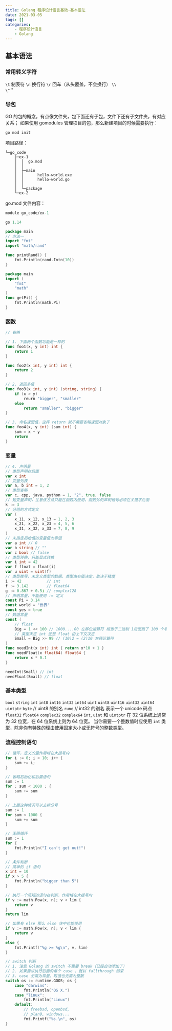 ```yaml
---
title: Golang 程序设计语言基础-基本语法
date: 2021-03-05
tags: []
categories: 
    - 程序设计语言
    - Golang
---
```


<style>
.center {
width: auto;
display: table;
margin - left: auto;
margin - right: auto;
}
// 图片居中
img {
position: relative;
left: 50%;
transform: translateX(-50%);
}
</style>

## 基本语法

### 常用转义字符

`\t` 制表符
`\n` 换行符
`\r` 回车（从头覆盖，不会换行）
`\\` \
`\"` "

### 导包

GO 的包的概念，有点像文件夹，包下面还有子包，文件下还有子文件夹，有对应关系；
如果使用 gomodules 管理项目的包，那么新建项目的时候需要执行：

```shell
go mod init
```

项目路径：

```shell
└─go_code
    ├─ex-1
    │  │  go.mod
    │  │
    │  ├─main
    │  │      hello-world.exe
    │  │      hello-world.go
    │  │
    │  └─package
    └─ex-2
```

go.mod 文件内容：

```mod
module go_code/ex-1

go 1.14
```

```go
package main
// 方法一
import "fmt"
import "math/rand"

func printRand() {
    fmt.Println(rand.Intn(10))
}
```

```go
package main
import (
    "fmt"
    "math"
)
func getPi() {
    fmt.Println(math.Pi)
}
```

### 函数

```go
// 省略

// 1. 下面两个函数功能是一样的
func foo1(x, y int) int {
    return 1
}

func foo2(x int, y int) int {
    return 2
}

// 2. 返回多值
func foo3(x int, y int) (string, string) {
    if (x > y)
        reurn "bigger", "smaller"
    else
        return "smaller", "bigger"
}

// 3. 命名返回值，这样 return 就不需要省略返回对象了
func foo4(x, y int) (sum int) {
    sum = x + y
    return
}
```

### 变量

```go
// 4. 声明量
// 类型声明在后面
var x int
// 变量列表
var a, b int = 1, 2
// 类型省略
var c, cpp, java, python = 1, "2", true, false
// 短变量声明，注意该方法只能在函数内使用，函数外的声明语句必须在关键字后面
k := 3
// 分组的方式定义
var (
    x_11, x_12, x_13 = 1, 2, 3
    x_21, x_22, x_23 = 4, 5, 6
    x_31, x_32, x_33 = 7, 8, 9
)
// 未指定初始值的变量值为零值
var a int // 0
var b string // ""
var c bool // false
// 类型转换，只能显式转换
var i int = 42
var f float = float(i)
var u uint = uint(f)
// 类型推导，未定义类型的数据，类型由右值决定，取决于精度
i := 42           // int
f := 3.142        // float64
g := 0.867 + 0.5i // complex128
// 声明常量，不能使用 := 定义
const Pi = 3.14
const world = "世界"
const yes = true
// 数值常量
const (
    // float
    Big = 1 << 100 // 1000....00 左移位运算符 相当于二进制 1后面跟了 100 个零
    // 类型未定 int 还是 float 由上下文决定
    Small = Big >> 99 // (10)2 = (2)10 左移运算符
)
func needInt(x int) int { return x*10 + 1 }
func needFloat(x float64) float64 {
	return x * 0.1
}

needInt(Small) // int
needFloat(Small) // float
```

### 基本类型

`bool` `string` 
`int` `int8` `int16` `int32` `int64`
`uint` `uint8` `uint16` `uint32` `uint64` `uintptr`
`byte` // uint8 的别名
`rune` // int32 的别名 表示一个 unicode 码点
`float32` `float64` 
`complex32` `complex64`
`int`, `uint` 和 `uintptr` 在 32 位系统上通常为 32 位宽，在 64 位系统上则为 64 位宽。 当你需要一个整数值时应使用 `int` 类型，除非你有特殊的理由使用固定大小或无符号的整数类型。

### 流程控制语句

```go
// 循环，定义的量作用域在大括号内
for i := 0; i < 10; i++ {
    sum += i;
}

// 省略初始化和后置语句
sum := 1
for ; sum < 1000 ; {
    sum += sum
}

// 上面这种情况可以去掉分号
sum := 1
for sum < 1000 {
    sum += sum
}

// 无限循环
sum := 1
for {
    fmt.Println("I can't get out!")
}
```

```go
// 条件判断
// 简单的 if 语句
x int = 10
if x > 5 {
    fmt.Println("bigger than 5")
}

// 执行一个简短的语句在判断，作用域在大括号内
if v := math.Pow(x, n); v < lim {
    return v
}
return lim

// 如果有 else 那么 else 块中也能使用
if v := math.Pow(x, n); v < lim {
    return v
}
else {
    fmt.Printf("%g >= %g\n", v, lim)
}

// switch 判断
// 1. 注意 Golang 的 switch 不需要 break（已经自动添加了）
// 2. 如果要求执行后面的每个 case ，就以 fallthrough 结束
// 3. case 无需为常量，取值也无需为整数
switch os := runtime.GOOS; os {
    case "darwins":
        fmt.Println("OS X.")
    case "linux":
        fmt.Println("Linux")
    default:
        // freebsd, openbsd,
        // plan9, windows...
        fmt.Printf("%s.\n", os)
}

```
